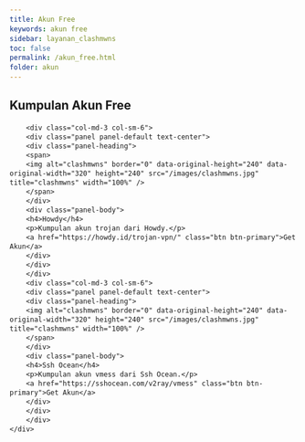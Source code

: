 ```yaml
---
title: Akun Free
keywords: akun free
sidebar: layanan_clashmwns
toc: false
permalink: /akun_free.html
folder: akun
---
```

<div class="row">
        <div class="col-lg-12">
            <h2 class="page-header">Kumpulan Akun Free</h2>
        </div>

        <div class="col-md-3 col-sm-6">
        <div class="panel panel-default text-center">
        <div class="panel-heading">
        <span>
        <img alt="clashmwns" border="0" data-original-height="240" data-original-width="320" height="240" src="/images/clashmwns.jpg" title="clashmwns" width="100%" />
        </span>
        </div>
        <div class="panel-body">
        <h4>Howdy</h4>
        <p>Kumpulan akun trojan dari Howdy.</p>
        <a href="https://howdy.id/trojan-vpn/" class="btn btn-primary">Get Akun</a>
        </div>
        </div>
        </div>
        <div class="col-md-3 col-sm-6">
        <div class="panel panel-default text-center">
        <div class="panel-heading">
        <img alt="clashmwns" border="0" data-original-height="240" data-original-width="320" height="240" src="/images/clashmwns.jpg" title="clashmwns" width="100%" />
        </span>
        </div>
        <div class="panel-body">
        <h4>Ssh Ocean</h4>
        <p>Kumpulan akun vmess dari Ssh Ocean.</p>
        <a href="https://sshocean.com/v2ray/vmess" class="btn btn-primary">Get Akun</a>
        </div>
        </div>
        </div>
    </div>
